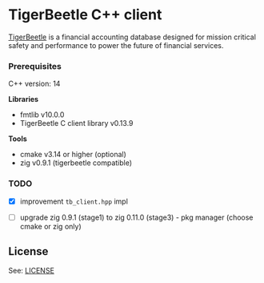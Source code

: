 # TigerBeetle C++ client

[TigerBeetle] is a financial accounting database designed for mission critical safety and performance to power the future of financial services.

### Prerequisites

 C++ version: 14

**Libraries**
- fmtlib v10.0.0
- TigerBeetle C client library v0.13.9

**Tools**
- cmake v3.14 or higher (optional)
- zig v0.9.1 (tigerbeetle compatible)


### TODO

- [x] improvement `tb_client.hpp` impl
- [ ] upgrade zig 0.9.1 (stage1) to zig 0.11.0 (stage3) - pkg manager (choose cmake or zig only)


## License

See: [LICENSE](LICENSE)

[TigerBeetle]: https://github.com/tigerbeetledb/tigerbeetle
